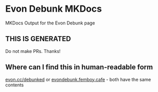 # Evon Debunk MKDocs

MKDocs Output for the Evon Debunk page

## THIS IS GENERATED

Do not make PRs. Thanks!

## Where can I find this in human-readable form

[evon.cc/debunked](https://evon.cc/debunked) or [evondebunk.femboy.cafe](https://evondebunk.femboy.cafe/) - both have the same contents
